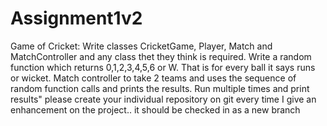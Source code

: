 # Assignment1v2
Game of Cricket:  Write classes CricketGame, Player, Match and MatchController and any class thet they think is required. Write a random function which returns 0,1,2,3,4,5,6 or W.  That is for every ball it says runs or wicket. Match controller to take 2 teams and uses the sequence of random function calls and prints the results. Run multiple times and print results" please create your individual repository on git every time I give an enhancement on the project.. it should be checked in as a new branch
